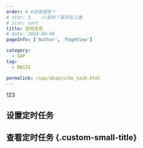 ```yaml
---
order: 4 #目录顺序？
# star: 3    //星标？高的在上面
# icon: sort
title: 定时任务
# date: 2024-08-09
pageInfo: ['Author', 'PageView']

category:
  - SAP
tag:
  - BASIS

permalink: /sap/abap/sche_task.html
---
```

123
<!-- more -->
## 设置定时任务
## 查看定时任务 {.custom-small-title}

<!-- <Catalog base='/' hideHeading/> -->

